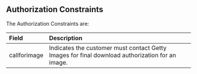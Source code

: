Authorization Constraints
-------------------------
The Authorization Constraints are:

| Field 		| Description 																						|
|:--------------|:--------------------------------------------------------------------------------------------------|
| callforimage 	| Indicates the customer must contact Getty Images for final download authorization for an image.	|
